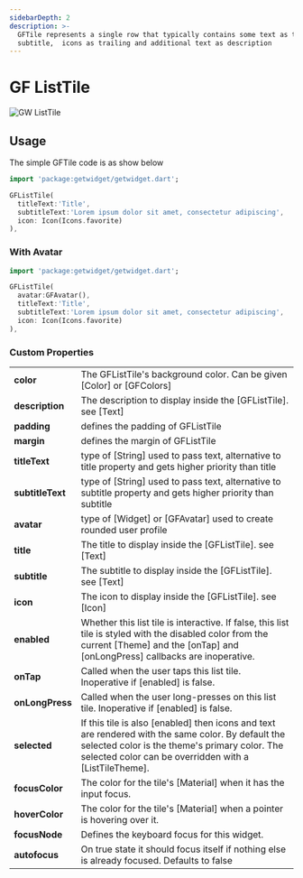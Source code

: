 ```yaml
---
sidebarDepth: 2
description: >-
  GFTile represents a single row that typically contains some text as title,
  subtitle,  icons as trailing and additional text as description
---
```


# GF ListTile

![GW ListTile](https://ik.imagekit.io/ionicfirebaseapp/getwidget/docs/tr:w-800,f-auto/Tiles_ceMiNxKGK.png)

## Usage

The simple GFTile code is as show below

```dart
import 'package:getwidget/getwidget.dart';

GFListTile(
  titleText:'Title',
  subtitleText:'Lorem ipsum dolor sit amet, consectetur adipiscing',
  icon: Icon(Icons.favorite)
),
```

### With Avatar

```dart
import 'package:getwidget/getwidget.dart';

GFListTile(
  avatar:GFAvatar(),
  titleText:'Title',
  subtitleText:'Lorem ipsum dolor sit amet, consectetur adipiscing',
  icon: Icon(Icons.favorite)
),
```

### Custom Properties

|  |  |
| :--- | :--- |
| **color** | The GFListTile's background color. Can be given \[Color\] or \[GFColors\] |
| **description** | The description to display inside the \[GFListTile\]. see \[Text\] |
| **padding** | defines the padding of GFListTile |
| **margin** | defines the margin of GFListTile |
| **titleText** | type of \[String\] used to pass text, alternative to title property and gets higher priority than title |
| **subtitleText** | type of \[String\] used to pass text, alternative to subtitle property and gets higher priority than subtitle |
| **avatar** | type of \[Widget\] or \[GFAvatar\] used to create rounded user profile |
| **title** | The title to display inside the \[GFListTile\]. see \[Text\] |
| **subtitle** | The subtitle to display inside the \[GFListTile\]. see \[Text\] |
| **icon** | The icon to display inside the \[GFListTile\]. see \[Icon\] |
| **enabled** | Whether this list tile is interactive. If false, this list tile is styled with the disabled color from the current \[Theme\] and the \[onTap\] and \[onLongPress\] callbacks are inoperative. |
| **onTap** | Called when the user taps this list tile. Inoperative if \[enabled\] is false. |
| **onLongPress** | Called when the user long-presses on this list tile. Inoperative if \[enabled\] is false. |
| **selected** | If this tile is also \[enabled\] then icons and text are rendered with the same color. By default the selected color is the theme's primary color. The selected color can be overridden with a \[ListTileTheme\]. |
| **focusColor** | The color for the tile's \[Material\] when it has the input focus. |
| **hoverColor** | The color for the tile's \[Material\] when a pointer is hovering over it. |
| **focusNode** | Defines the keyboard focus for this widget. |
| **autofocus** | On true state it should focus itself if nothing else is already focused. Defaults to false |

